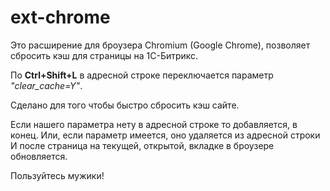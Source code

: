 # ext-chrome

Это расширение для броузера Chromium (Google Chrome), позволяет сбросить кэш для страницы на 1С-Битрикс.

По **Ctrl+Shift+L** в адресной строке переключается параметр *"clear_cache=Y"*.

Cделано для того чтобы быстро сбросить кэш сайте.

Если нашего параметра нету в адресной строке то добавляется, в конец. Или, если параметр имеется, оно удаляется из адресной строки
И после страница на текущей, открытой, вкладке в броузере обновляется.

Пользуйтесь мужики!
